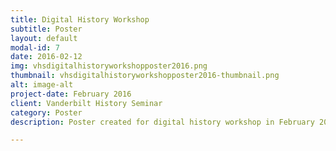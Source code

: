 ```yaml
---
title: Digital History Workshop
subtitle: Poster
layout: default
modal-id: 7
date: 2016-02-12
img: vhsdigitalhistoryworkshopposter2016.png
thumbnail: vhsdigitalhistoryworkshopposter2016-thumbnail.png
alt: image-alt
project-date: February 2016
client: Vanderbilt History Seminar
category: Poster
description: Poster created for digital history workshop in February 2016. Used Ben Schmidt's iconic image of shipping logs from the 19th century, which is the most googled digital history image. Made in Photoshop.

---
```

